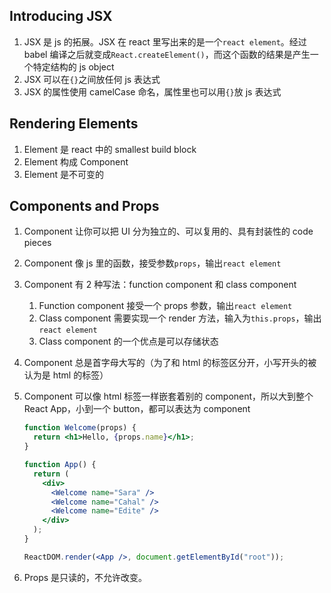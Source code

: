 ## Introducing JSX

1. JSX 是 js 的拓展。JSX 在 react 里写出来的是一个`react element`。经过 babel 编译之后就变成`React.createElement()`，而这个函数的结果是产生一个特定结构的 js object
2. JSX 可以在`{}`之间放任何 js 表达式
3. JSX 的属性使用 camelCase 命名，属性里也可以用`{}`放 js 表达式

## Rendering Elements

1. Element 是 react 中的 smallest build block
2. Element 构成 Component
3. Element 是不可变的

## Components and Props

1. Component 让你可以把 UI 分为独立的、可以复用的、具有封装性的 code pieces
2. Component 像 js 里的函数，接受参数`props`，输出`react element`
3. Component 有 2 种写法：function component 和 class component
   1. Function component 接受一个 props 参数，输出`react element`
   2. Class component 需要实现一个 render 方法，输入为`this.props`，输出`react element`
   3. Class component 的一个优点是可以存储状态
4. Component 总是首字母大写的（为了和 html 的标签区分开，小写开头的被认为是 html 的标签）
5. Component 可以像 html 标签一样嵌套着别的 component，所以大到整个 React App，小到一个 button，都可以表达为 component

   ```jsx
   function Welcome(props) {
     return <h1>Hello, {props.name}</h1>;
   }

   function App() {
     return (
       <div>
         <Welcome name="Sara" />
         <Welcome name="Cahal" />
         <Welcome name="Edite" />
       </div>
     );
   }

   ReactDOM.render(<App />, document.getElementById("root"));
   ```

6. Props 是只读的，不允许改变。
